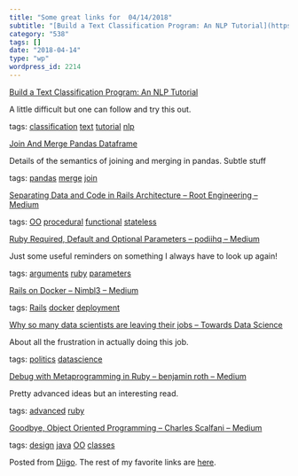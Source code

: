 ```yaml
---
title: "Some great links for  04/14/2018"
subtitle: "[Build a Text Classification Program: An NLP Tutorial](https://www.toptal.com/machine-learning/nlp-t..."
category: "538"
tags: []
date: "2018-04-14"
type: "wp"
wordpress_id: 2214
---
```

[Build a Text Classification Program: An NLP Tutorial](https://www.toptal.com/machine-learning/nlp-tutorial-text-classification?utm_campaign=Toptal%20Engineering%20Blog&utm_source=hs_email&utm_medium=email&utm_content=62089346&_hsenc=p2ANqtz--gEkRMBaymhGJImEFjbSnMg5bLtVzt7dY99Bg5nRGgXetEr7zb7PICia0ib64PbVSntAX6o9HdLnCUyFZrJdZnI5EZBw&_hsmi=62089346) 

A little difficult but one can follow and try this out.

 tags: [classification](https://www.diigo.com/user/pitosalas/classification) [text](https://www.diigo.com/user/pitosalas/text) [tutorial](https://www.diigo.com/user/pitosalas/tutorial) [nlp](https://www.diigo.com/user/pitosalas/nlp)

 [Join And Merge Pandas Dataframe](https://chrisalbon.com/python/data_wrangling/pandas_join_merge_dataframe/) 

Details of the semantics of joining and merging in pandas. Subtle stuff

 tags: [pandas](https://www.diigo.com/user/pitosalas/pandas) [merge](https://www.diigo.com/user/pitosalas/merge) [join](https://www.diigo.com/user/pitosalas/join)

 [Separating Data and Code in Rails Architecture – Root Engineering – Medium](https://medium.com/root-engineering/separating-data-and-code-in-rails-architecture-3a031e17706b?source=userActivityShare-d383785221d0-1523623227) 

 tags: [OO](https://www.diigo.com/user/pitosalas/OO) [procedural](https://www.diigo.com/user/pitosalas/procedural) [functional](https://www.diigo.com/user/pitosalas/functional) [stateless](https://www.diigo.com/user/pitosalas/stateless)

 [Ruby Required, Default and Optional Parameters – podiihq – Medium](https://medium.com/podiihq/ruby-parameters-c178fdcd1f4e?source=userActivityShare-d383785221d0-1523622773) 

Just some useful reminders on something I always have to look up again!

 tags: [arguments](https://www.diigo.com/user/pitosalas/arguments) [ruby](https://www.diigo.com/user/pitosalas/ruby) [parameters](https://www.diigo.com/user/pitosalas/parameters)

 [Rails on Docker – Nimbl3 – Medium](https://medium.com/nimbl3/rails-on-docker-9cbc33b8f590?source=userActivityShare-d383785221d0-1523622423) 

 tags: [Rails](https://www.diigo.com/user/pitosalas/Rails) [docker](https://www.diigo.com/user/pitosalas/docker) [deployment](https://www.diigo.com/user/pitosalas/deployment)

 [Why so many data scientists are leaving their jobs – Towards Data Science](https://towardsdatascience.com/why-so-many-data-scientists-are-leaving-their-jobs-a1f0329d7ea4?source=userActivityShare-d383785221d0-1523622329) 

About all the frustration in actually doing this job. 

 tags: [politics](https://www.diigo.com/user/pitosalas/politics) [datascience](https://www.diigo.com/user/pitosalas/datascience)

 [Debug with Metaprogramming in Ruby – benjamin roth – Medium](https://medium.com/@apneadiving/metaprogramming-debugging-in-ruby-13c3a5a80667?source=userActivityShare-d383785221d0-1523622204) 

Pretty advanced ideas but an interesting read.

 tags: [advanced](https://www.diigo.com/user/pitosalas/advanced) [ruby](https://www.diigo.com/user/pitosalas/ruby)

 [Goodbye, Object Oriented Programming – Charles Scalfani – Medium](https://medium.com/@cscalfani/goodbye-object-oriented-programming-a59cda4c0e53?source=userActivityShare-d383785221d0-1523622116) 

 tags: [design](https://www.diigo.com/user/pitosalas/design) [java](https://www.diigo.com/user/pitosalas/java) [OO](https://www.diigo.com/user/pitosalas/OO) [classes](https://www.diigo.com/user/pitosalas/classes)

Posted from [Diigo](https://www.diigo.com). The rest of my favorite links are [here](https://www.diigo.com/user/pitosalas).